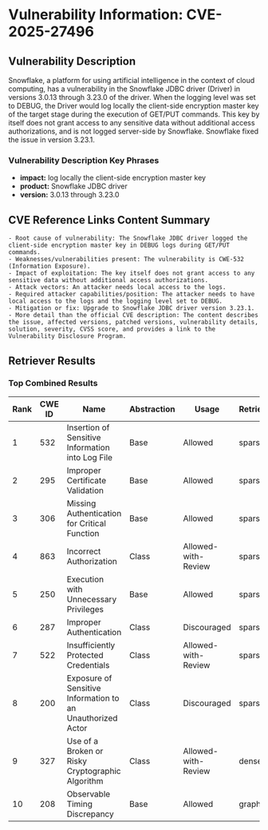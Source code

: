 # Vulnerability Information: CVE-2025-27496

## Vulnerability Description
Snowflake, a platform for using artificial intelligence in the context of cloud computing, has a vulnerability in the Snowflake JDBC driver (Driver) in versions 3.0.13 through 3.23.0 of the driver. When the logging level was set to DEBUG, the Driver would log locally the client-side encryption master key of the target stage during the execution of GET/PUT commands. This key by itself does not grant access to any sensitive data without additional access authorizations, and is not logged server-side by Snowflake. Snowflake fixed the issue in version 3.23.1.

### Vulnerability Description Key Phrases
- **impact:** log locally the client-side encryption master key
- **product:** Snowflake JDBC driver
- **version:** 3.0.13 through 3.23.0

## CVE Reference Links Content Summary
```
- Root cause of vulnerability: The Snowflake JDBC driver logged the client-side encryption master key in DEBUG logs during GET/PUT commands.
- Weaknesses/vulnerabilities present: The vulnerability is CWE-532 (Information Exposure).
- Impact of exploitation: The key itself does not grant access to any sensitive data without additional access authorizations.
- Attack vectors: An attacker needs local access to the logs.
- Required attacker capabilities/position: The attacker needs to have local access to the logs and the logging level set to DEBUG.
- Mitigation or fix: Upgrade to Snowflake JDBC driver version 3.23.1.
- More detail than the official CVE description: The content describes the issue, affected versions, patched versions, vulnerability details, solution, severity, CVSS score, and provides a link to the Vulnerability Disclosure Program.
```

## Retriever Results

### Top Combined Results

| Rank | CWE ID | Name | Abstraction | Usage  | Retrievers | Individual Scores |
|------|--------|------|-------------|-------|------------|-------------------|
| 1 | 532 | Insertion of Sensitive Information into Log File | Base | Allowed | sparse | 0.171 |
| 2 | 295 | Improper Certificate Validation | Base | Allowed | sparse | 0.169 |
| 3 | 306 | Missing Authentication for Critical Function | Base | Allowed | sparse | 0.169 |
| 4 | 863 | Incorrect Authorization | Class | Allowed-with-Review | sparse | 0.168 |
| 5 | 250 | Execution with Unnecessary Privileges | Base | Allowed | sparse | 0.167 |
| 6 | 287 | Improper Authentication | Class | Discouraged | sparse | 0.167 |
| 7 | 522 | Insufficiently Protected Credentials | Class | Allowed-with-Review | sparse | 0.167 |
| 8 | 200 | Exposure of Sensitive Information to an Unauthorized Actor | Class | Discouraged | sparse | 0.166 |
| 9 | 327 | Use of a Broken or Risky Cryptographic Algorithm | Class | Allowed-with-Review | dense | 0.483 |
| 10 | 208 | Observable Timing Discrepancy | Base | Allowed | graph | 0.002 |

